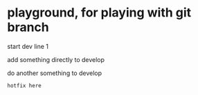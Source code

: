 # playground, for playing with git branch
start dev
line 1

add something directly to develop

do another something to develop

```
hotfix here
```
